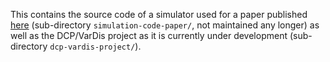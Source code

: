 This contains the source code of a simulator used for a paper
published [here](https://doi.org/10.1016/j.comcom.2024.108021)
(sub-directory `simulation-code-paper/`, not maintained
any longer) as well as the DCP/VarDis project as it is currently
under development (sub-directory `dcp-vardis-project/`).
